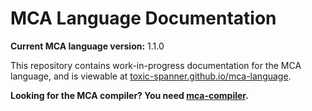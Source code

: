 # MCA Language Documentation

**Current MCA language version:** 1.1.0

This repository contains work-in-progress documentation for the MCA language, and is viewable at [toxic-spanner.github.io/mca-language](https://toxic-spanner.github.io/mca-language).

**Looking for the MCA compiler? You need [mca-compiler](https://github.com/toxic-spanner/mca-compiler).**
